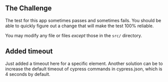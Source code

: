 

## The Challenge

The test for this app sometimes passes and sometimes fails. You should be able to quickly figure out a change that will make the test 100% reliable.

You may modify any file or files *except* those in the `src/` directory.


## Added timeout
Just added a timeout here for a specific element. Another solution can be to increase the default timeout of cypress commands in cypress.json, which is 4 seconds 
by default.

